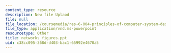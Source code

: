 ```yaml
---
content_type: resource
description: New file Uplaod
file: null
file_location: /coursemedia/res-6-004-principles-of-computer-system-design-an-introduction-spring-2009/c38cc095368dd403bac165992e4670a5_networks_figures.ppt
file_type: application/vnd.ms-powerpoint
resourcetype: Other
title: networks_figures.ppt
uid: c38cc095-368d-d403-bac1-65992e4670a5
---
```

